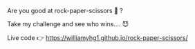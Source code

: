 Are you good at rock-paper-scissors 🤔 ?

Take my challenge and see who wins.... 😈

Live code 👉 https://williamyhg1.github.io/rock-paper-scissors/